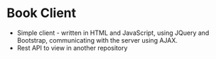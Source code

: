 # Book Client
* Simple client - written in HTML and JavaScript, using JQuery and Bootstrap, communicating with the server using AJAX.
* Rest API to view in another repository
